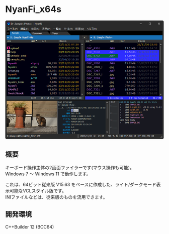 ﻿# NyanFi_x64s

![Screenshot](screenshot.png)

## 概要

キーボード操作主体の2画面ファイラーです(マウス操作も可能)。  
Windows 7 ～ Windows 11 で動作します。  

これは、64ビット従来版 V15.63 をベースに作成した、ライト/ダークモード表示可能なVCLスタイル版です。  
INIファイルなどは、従来版のものを流用できます。  

## 開発環境

C++Builder 12 (BCC64)
